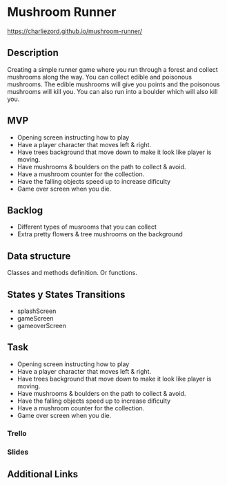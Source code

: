 
# Mushroom Runner
https://charliezord.github.io/mushroom-runner/


## Description
Creating a simple runner game where you run through a forest and collect mushrooms along the way.
You can collect edible and poisonous mushrooms. The edible mushrooms will give you points and the poisonous mushrooms will kill you.
You can also run into a boulder which will also kill you. 


## MVP
- Opening screen instructing how to play
- Have a player character that moves left & right.
- Have trees background that move down to make it look like player is moving.
- Have mushrooms & boulders on the path to collect & avoid.
- Have a mushroom counter for the collection.
- Have the falling objects speed up to increase dificulty
- Game over screen when you die.


## Backlog
- Different types of musrooms that you can collect
- Extra pretty flowers & tree mushrooms on the background 


## Data structure
Classes and methods definition. Or functions.


## States y States Transitions
- splashScreen
- gameScreen
- gameoverScreen


## Task
- Opening screen instructing how to play
- Have a player character that moves left & right.
- Have trees background that move down to make it look like player is moving.
- Have mushrooms & boulders on the path to collect & avoid.
- Have the falling objects speed up to increase dificulty
- Have a mushroom counter for the collection.
- Game over screen when you die.

### Trello


### Slides


## Additional Links

